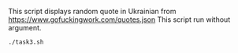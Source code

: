 This script displays random quote in Ukrainian 
from https://www.gofuckingwork.com/quotes.json
This script run without argument.

`./task3.sh`